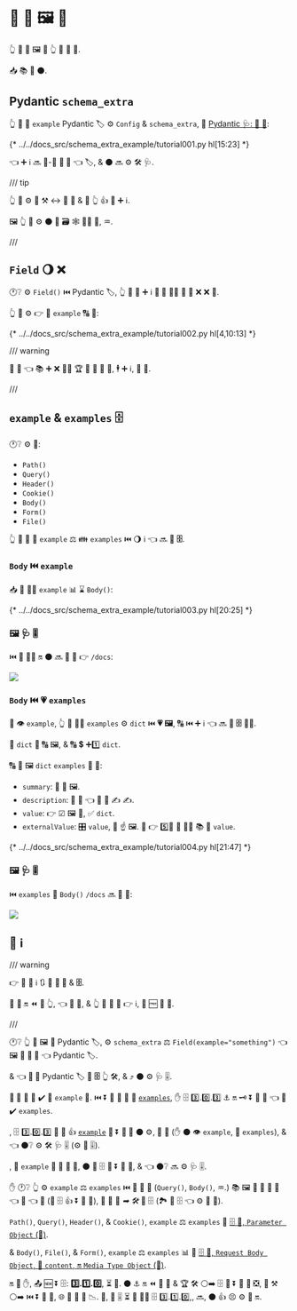 # 📣 📨 🖼 💽

👆 💪 📣 🖼 💽 👆 📱 💪 📨.

📥 📚 🌌 ⚫️.

## Pydantic `schema_extra`

👆 💪 📣 `example` Pydantic 🏷 ⚙️ `Config` &amp; `schema_extra`, 🔬 <a href="https://docs.pydantic.dev/latest/concepts/json_schema/#customizing-json-schema" class="external-link" target="_blank">Pydantic 🩺: 🔗 🛃</a>:

{* ../../docs_src/schema_extra_example/tutorial001.py hl[15:23] *}

👈 ➕ ℹ 🔜 🚮-🔢 **🎻 🔗** 👈 🏷, &amp; ⚫️ 🔜 ⚙️ 🛠️ 🩺.

/// tip

👆 💪 ⚙️ 🎏 ⚒ ↔ 🎻 🔗 &amp; 🚮 👆 👍 🛃 ➕ ℹ.

🖼 👆 💪 ⚙️ ⚫️ 🚮 🗃 🕸 👩‍💻 🔢, ♒️.

///

## `Field` 🌖 ❌

🕐❔ ⚙️ `Field()` ⏮️ Pydantic 🏷, 👆 💪 📣 ➕ ℹ **🎻 🔗** 🚶‍♀️ 🙆 🎏 ❌ ❌ 🔢.

👆 💪 ⚙️ 👉 🚮 `example` 🔠 🏑:

{* ../../docs_src/schema_extra_example/tutorial002.py hl[4,10:13] *}

/// warning

🚧 🤯 👈 📚 ➕ ❌ 🚶‍♀️ 🏆 🚫 🚮 🙆 🔬, 🕴 ➕ ℹ, 🧾 🎯.

///

## `example` &amp; `examples` 🗄

🕐❔ ⚙️ 🙆:

* `Path()`
* `Query()`
* `Header()`
* `Cookie()`
* `Body()`
* `Form()`
* `File()`

👆 💪 📣 💽 `example` ⚖️ 👪 `examples` ⏮️ 🌖 ℹ 👈 🔜 🚮 **🗄**.

### `Body` ⏮️ `example`

📥 👥 🚶‍♀️ `example` 📊 ⌛ `Body()`:

{* ../../docs_src/schema_extra_example/tutorial003.py hl[20:25] *}

### 🖼 🩺 🎚

⏮️ 🙆 👩‍🔬 🔛 ⚫️ 🔜 👀 💖 👉 `/docs`:

<img src="/img/tutorial/body-fields/image01.png">

### `Body` ⏮️ 💗 `examples`

👐 👁 `example`, 👆 💪 🚶‍♀️ `examples` ⚙️ `dict` ⏮️ **💗 🖼**, 🔠 ⏮️ ➕ ℹ 👈 🔜 🚮 **🗄** 💁‍♂️.

🔑 `dict` 🔬 🔠 🖼, &amp; 🔠 💲 ➕1️⃣ `dict`.

🔠 🎯 🖼 `dict` `examples` 💪 🔌:

* `summary`: 📏 📛 🖼.
* `description`: 📏 📛 👈 💪 🔌 ✍ ✍.
* `value`: 👉 ☑ 🖼 🎦, ✅ `dict`.
* `externalValue`: 🎛 `value`, 📛 ☝ 🖼. 👐 👉 5️⃣📆 🚫 🐕‍🦺 📚 🧰 `value`.

{* ../../docs_src/schema_extra_example/tutorial004.py hl[21:47] *}

### 🖼 🩺 🎚

⏮️ `examples` 🚮 `Body()` `/docs` 🔜 👀 💖:

<img src="/img/tutorial/body-fields/image02.png">

## 📡 ℹ

/// warning

👉 📶 📡 ℹ 🔃 🐩 **🎻 🔗** &amp; **🗄**.

🚥 💭 🔛 ⏪ 👷 👆, 👈 💪 🥃, &amp; 👆 🎲 🚫 💪 👉 ℹ, 💭 🆓 🚶 👫.

///

🕐❔ 👆 🚮 🖼 🔘 Pydantic 🏷, ⚙️ `schema_extra` ⚖️ `Field(example="something")` 👈 🖼 🚮 **🎻 🔗** 👈 Pydantic 🏷.

&amp; 👈 **🎻 🔗** Pydantic 🏷 🔌 **🗄** 👆 🛠️, &amp; ⤴️ ⚫️ ⚙️ 🩺 🎚.

**🎻 🔗** 🚫 🤙 ✔️ 🏑 `example` 🐩. ⏮️ ⏬ 🎻 🔗 🔬 🏑 <a href="https://json-schema.org/draft/2019-09/json-schema-validation.html#rfc.section.9.5" class="external-link" target="_blank">`examples`</a>, ✋️ 🗄 3️⃣.0️⃣.3️⃣ ⚓️ 🔛 🗝 ⏬ 🎻 🔗 👈 🚫 ✔️ `examples`.

, 🗄 3️⃣.0️⃣.3️⃣ 🔬 🚮 👍 <a href="https://github.com/OAI/OpenAPI-Specification/blob/master/versions/3.0.3.md#fixed-fields-20" class="external-link" target="_blank">`example`</a> 🔀 ⏬ **🎻 🔗** ⚫️ ⚙️, 🎏 🎯 (✋️ ⚫️ 👁 `example`, 🚫 `examples`), &amp; 👈 ⚫️❔ ⚙️ 🛠️ 🩺 🎚 (⚙️ 🦁 🎚).

, 👐 `example` 🚫 🍕 🎻 🔗, ⚫️ 🍕 🗄 🛃 ⏬ 🎻 🔗, &amp; 👈 ⚫️❔ 🔜 ⚙️ 🩺 🎚.

✋️ 🕐❔ 👆 ⚙️ `example` ⚖️ `examples` ⏮️ 🙆 🎏 🚙 (`Query()`, `Body()`, ♒️.) 📚 🖼 🚫 🚮 🎻 🔗 👈 🔬 👈 💽 (🚫 🗄 👍 ⏬ 🎻 🔗), 👫 🚮 🔗 *➡ 🛠️* 📄 🗄 (🏞 🍕 🗄 👈 ⚙️ 🎻 🔗).

`Path()`, `Query()`, `Header()`, &amp; `Cookie()`, `example` ⚖️ `examples` 🚮 <a href="https://github.com/OAI/OpenAPI-Specification/blob/main/versions/3.0.3.md#parameter-object" class="external-link" target="_blank">🗄 🔑, `Parameter Object` (🔧)</a>.

&amp; `Body()`, `File()`, &amp; `Form()`, `example` ⚖️ `examples` 📊 🚮 <a href="https://github.com/OAI/OpenAPI-Specification/blob/main/versions/3.0.3.md#mediaTypeObject" class="external-link" target="_blank">🗄 🔑, `Request Body Object`, 🏑 `content`, 🔛 `Media Type Object` (🔧)</a>.

🔛 🎏 ✋, 📤 🆕 ⏬ 🗄: **3️⃣.1️⃣.0️⃣**, ⏳ 🚀. ⚫️ ⚓️ 🔛 ⏪ 🎻 🔗 &amp; 🏆 🛠️ ⚪️➡️ 🗄 🛃 ⏬ 🎻 🔗 ❎, 💱 ⚒ ⚪️➡️ ⏮️ ⏬ 🎻 🔗, 🌐 👫 🤪 🔺 📉. 👐, 🦁 🎚 ⏳ 🚫 🐕‍🦺 🗄 3️⃣.1️⃣.0️⃣,, 🔜, ⚫️ 👍 😣 ⚙️ 💭 🔛.
